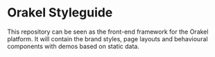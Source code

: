 # Orakel Styleguide

This repository can be seen as the front-end framework for the Orakel platform. It will contain the brand styles, page layouts and behavioural components with demos based on static data.


